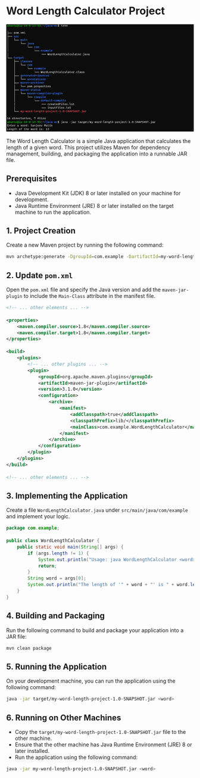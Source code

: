# Word Length Calculator Project

![Alt text](JavaApp.png)

The Word Length Calculator is a simple Java application that calculates the length of a given word. This project utilizes Maven for dependency management, building, and packaging the application into a runnable JAR file.

## Prerequisites

- Java Development Kit (JDK) 8 or later installed on your machine for development.
- Java Runtime Environment (JRE) 8 or later installed on the target machine to run the application.
## 1. Project Creation

Create a new Maven project by running the following command:
```bash
mvn archetype:generate -DgroupId=com.example -DartifactId=my-word-length-project -DarchetypeArtifactId=maven-archetype-quickstart -DinteractiveMode=false

```
## 2. Update `pom.xml`

Open the `pom.xml` file and specify the Java version and add the `maven-jar-plugin` to include the `Main-Class` attribute in the manifest file.
```xml
<!-- ... other elements ... -->

<properties>
    <maven.compiler.source>1.8</maven.compiler.source>
    <maven.compiler.target>1.8</maven.compiler.target>
</properties>

<build>
    <plugins>
        <!-- ... other plugins ... -->
        <plugin>
            <groupId>org.apache.maven.plugins</groupId>
            <artifactId>maven-jar-plugin</artifactId>
            <version>3.1.0</version>
            <configuration>
                <archive>
                    <manifest>
                        <addClasspath>true</addClasspath>
                        <classpathPrefix>lib/</classpathPrefix>
                        <mainClass>com.example.WordLengthCalculator</mainClass>
                    </manifest>
                </archive>
            </configuration>
        </plugin>
    </plugins>
</build>

<!-- ... other elements ... -->

```
## 3. Implementing the Application

Create a file `WordLengthCalculator.java` under `src/main/java/com/example` and implement your logic.
```java
package com.example;

public class WordLengthCalculator {
    public static void main(String[] args) {
        if (args.length != 1) {
            System.out.println("Usage: java WordLengthCalculator <word>");
            return;
        }
        String word = args[0];
        System.out.println("The length of '" + word + "' is " + word.length());
    }
}

```
## 4. Building and Packaging

Run the following command to build and package your application into a JAR file:
```bash
mvn clean package

```
## 5. Running the Application

On your development machine, you can run the application using the following command:
```bash
java -jar target/my-word-length-project-1.0-SNAPSHOT.jar <word>

```
## 6. Running on Other Machines

- Copy the `target/my-word-length-project-1.0-SNAPSHOT.jar` file to the other machine.
- Ensure that the other machine has Java Runtime Environment (JRE) 8 or later installed.
- Run the application using the following command:
```bash
java -jar my-word-length-project-1.0-SNAPSHOT.jar <word>
